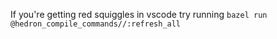 If you're getting red squiggles in vscode try running `bazel run @hedron_compile_commands//:refresh_all`
